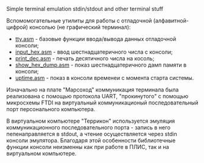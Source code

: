 ﻿Simple terminal emulation stdin/stdout and other terminal stuff

Вспомомогательные утилиты для работы с отладочной (алфавитной-цифрой) консолью (не графический терминал): 
- [tty.asm](tty.asm) - базовые функции ввода/вывода данных отладочной консоли;
- [input_hex.asm](input_hex.asm) - ввод шестнадцатеричного числа с консоли;
- [print_dec.asm](print_dec.asm) - печать десятичного числа на косоль;
- [show_hex_dump.asm](show_hex_dump.asm) - показ шестнадцатеричного дамп памяти в консоли;
- [uptime.asm](uptime.asm) - показ в консоли временеи с момента старта системы.

Изначально на плате "Марсоход" коммуникация терминала была реализована с помощью протокола UART, "прокинутого" 
с помощью микросхемы FTDI на виртуальный коммуникационый последовательный порт персонального компьютера.

В виртуальном компьютере "Террикон" используется эмуляция коммуникационного последовательного порта - 
запись в него пепенаправляется в stdout, а чтение осуществляется через stdin консоли эмулятора. Благодаря этой 
особенности библиотечные функции консоли неизменны как при работе в ПЛИС, так и на виртуальном компьютере.



